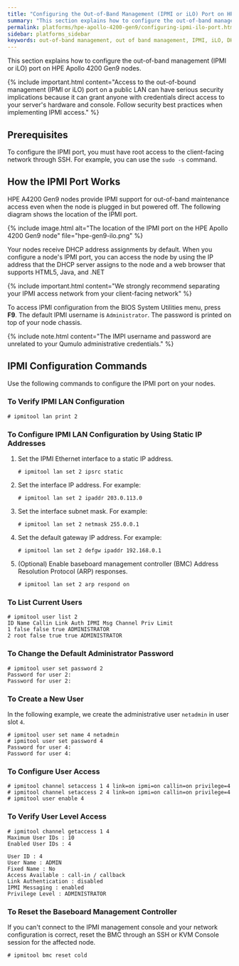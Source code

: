 ```yaml
---
title: "Configuring the Out-of-Band Management (IPMI or iLO) Port on HPE Apollo 4200 Gen9 Nodes"
summary: "This section explains how to configure the out-of-band management (IPMI or iLO) port on HPE Apollo 4200 Gen9 nodes."
permalink: platforms/hpe-apollo-4200-gen9/configuring-ipmi-ilo-port.html
sidebar: platforms_sidebar
keywords: out-of-band management, out of band management, IPMI, iLO, DHCP, network, networking, LAN, ipmitool
---
```


This section explains how to configure the out-of-band management (IPMI or iLO) port on HPE Apollo 4200 Gen9 nodes.

{% include important.html content="Access to the out-of-bound management (IPMI or iLO) port on a public LAN can have serious security implications because it can grant anyone with credentials direct access to your server's hardware and console. Follow security best practices when implementing IPMI access." %}

## Prerequisites
To configure the IPMI port, you must have root access to the client-facing network through SSH. For example, you can use the `sudo -s` command.

## How the IPMI Port Works
HPE A4200 Gen9 nodes provide IPMI support for out-of-band maintenance access even when the node is plugged in but powered off. The following diagram shows the location of the IPMI port.

{% include image.html alt="The location of the IPMI port on the HPE Apollo 4200 Gen9 node" file="hpe-gen9-ilo.png" %}

Your nodes receive DHCP address assignments by default. When you configure a node's IPMI port, you can access the node by using the IP address that the DHCP server assigns to the node and a web browser that supports HTML5, Java, and .NET

{% include important.html content="We strongly recommend separating your IPMI access network from your client-facing network" %}

To access IPMI configuration from the BIOS System Utilities menu, press **F9**. The default IPMI username is `Administrator`. The password is printed on top of your node chassis.

{% include note.html content="The IMPI username and password are unrelated to your Qumulo administrative credentials." %}

## IPMI Configuration Commands

Use the following commands to configure the IPMI port on your nodes.

### To Verify IPMI LAN Configuration

```
# ipmitool lan print 2
```

### To Configure IPMI LAN Configuration by Using Static IP Addresses

1. Set the IPMI Ethernet interface to a static IP address.

   ```
   # ipmitool lan set 2 ipsrc static
   ```

1. Set the interface IP address. For example:

   ```
   # ipmitool lan set 2 ipaddr 203.0.113.0
   ```

1. Set the interface subnet mask. For example:

   ```
   # ipmitool lan set 2 netmask 255.0.0.1
   ```

1. Set the default gateway IP address. For example:
   
   ```
   # ipmitool lan set 2 defgw ipaddr 192.168.0.1
   ```

1. (Optional) Enable baseboard management controller (BMC) Address Resolution Protocol (ARP) responses.

   ```
   # ipmitool lan set 2 arp respond on
   ```


### To List Current Users

```
# ipmitool user list 2
ID Name Callin Link Auth IPMI Msg Channel Priv Limit
1 false false true ADMINISTRATOR
2 root false true true ADMINISTRATOR
```

### To Change the Default Administrator Password

```
# ipmitool user set password 2
Password for user 2:
Password for user 2:
```

### To Create a New User

In the following example, we create the administrative user `netadmin` in user slot `4`.

```
# ipmitool user set name 4 netadmin
# ipmitool user set password 4
Password for user 4:
Password for user 4:
```

### To Configure User Access

```
# ipmitool channel setaccess 1 4 link=on ipmi=on callin=on privilege=4
# ipmitool channel setaccess 2 4 link=on ipmi=on callin=on privilege=4
# ipmitool user enable 4
```

### To Verify User Level Access

```
# ipmitool channel getaccess 1 4
Maximum User IDs : 10
Enabled User IDs : 4

User ID : 4
User Name : ADMIN
Fixed Name : No
Access Available : call-in / callback
Link Authentication : disabled
IPMI Messaging : enabled
Privilege Level : ADMINISTRATOR
```

### To Reset the Baseboard Management Controller

If you can't connect to the IPMI management console and your network configuration is correct, reset the BMC through an SSH or KVM Console session for the affected node.

```
# ipmitool bmc reset cold
```
